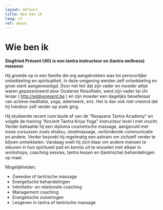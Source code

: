 ```yaml
---
layout: default
title: Wie ben ik
lang: nl
ref: about
---
```

# Wie ben ik

__Siegfried Présent (40) is een tantra instructeur en (tantra wellness) masseur.__ 


Hij groeide op in een familie die erg aangetrokken was tot persoonlijke ontwikkeling en spiritualiteit. In deze omgeving werden zelf ontwikkeling en groei sterk aangemoedigd. Door het feit dat zijn vader en moeder altijd waren gepassioneerd door Oosterse filosofieën, werd zijn vader tai chi leraar ( http://eddypresent.be ) en zijn moeder een dagelijks beoefenaar van actieve meditatie, yoga, ademwerk, enz. Het is dan ook niet vreemd dat hij hierdoor zelf verder op zoek ging. 


Hij studeerde recent cum laude af van de “Rasayana Tantra Academy” en volgde de training “Ancient Tantra Kriya Yoga” instructeur level I met vrucht. Verder behaalde hij een diploma cosmetische massage, aangevuld met losse cursussen zoals shiatsu, stoelmassage, verbindende communicatie en andere. Verder bezoekt hij regelmatig een ashram om zichzelf verder te blijven ontwikkelen. Vandaag voelt hij zich klaar om andere mensen te steunen in hun spiritueel pad en kennis uit te wisselen met elkaar in workshops, coaching sessies, tantra lessen en (tantrische) behandelingen op maat. 


Mogelijkheden:

* Zweedse of tantrische massage
* Energetische behandelingen
* Intimiteits- en relationele coaching
* Management coaching
* Energetische zuiveringen
* Lesgeven in tantra of tantrische massage
